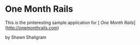 # One Month Rails

This is the pinteresting sample application for 
[ *One Month Rails*] (http://onemonthrails.com)

by Shawn Shaligram